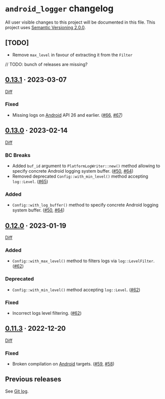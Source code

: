 `android_logger` changelog
==========================

All user visible changes to this project will be documented in this file. This project uses [Semantic Versioning 2.0.0].

## [TODO]

- Remove `max_level` in favour of extracting it from the `Filter`

// TODO: bunch of releases are missing?




## [0.13.1] · 2023-03-07
[0.13.1]: /../../tree/v0.13.1

[Diff](/../../compare/v0.13.0...v0.13.1)

### Fixed

- Missing logs on [Android] API 26 and earlier. ([#66], [#67])

[#66]: /../../issues/66
[#67]: /../../pull/67




## [0.13.0] · 2023-02-14
[0.13.0]: /../../tree/v0.13.0

[Diff](/../../compare/v0.12.0...v0.13.0)

### BC Breaks

- Added `buf_id` argument to `PlatformLogWriter::new()` method allowing to specify concrete Android logging system buffer. ([#50], [#64])
- Removed deprecated `Config::with_min_level()` method accepting `log::Level`. ([#65])

### Added

- `Config::with_log_buffer()` method to specify concrete Android logging system buffer. ([#50], [#64])

[#50]: /../../pull/50
[#64]: /../../pull/64
[#65]: /../../pull/65




## [0.12.0] · 2023-01-19
[0.12.0]: /../../tree/v0.12.0

[Diff](/../../compare/v0.11.3...v0.12.0)

### Added

- `Config::with_max_level()` method to filters logs via `log::LevelFilter`. ([#62])

### Deprecated

- `Config::with_min_level()` method accepting `log::Level`. ([#62])

### Fixed

- Incorrect logs level filtering. ([#62])

[#62]: /../../pull/62




## [0.11.3] · 2022-12-20
[0.11.3]: /../../tree/v0.11.3

[Diff](/../../compare/38186ece1056d90b8f75fd2a5eb5c860e0a1704e...v0.11.3)

### Fixed 

- Broken compilation on [Android] targets. ([#59], [#58])

[#58]: /../../issues/58
[#59]: /../../pull/59




## Previous releases

See [Git log](/../../commits/master?after=1a5a07ec6742f0069acc2be223c1bb3b6a9d15f8+0).




[Android]: https://www.android.com
[Semantic Versioning 2.0.0]: https://semver.org
